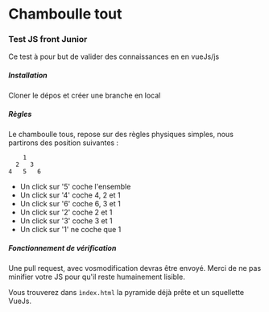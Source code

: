 # Chamboulle tout
### Test JS front Junior

Ce test à pour but de valider des connaissances en en vueJs/js

##### Installation

Cloner le dépos et créer une branche en local

##### Règles 

Le chamboulle tous, repose sur des règles physiques simples, nous partirons des position suivantes :

        1
      2   3
    4   5   6
    
* Un click sur '5' coche l'ensemble
* Un click sur '4' coche 4, 2 et 1
* Un click sur '6' coche 6, 3 et 1
* Un click sur '2' coche 2 et 1
* Un click sur '3' coche 3 et 1
* Un click sur '1' ne coche que 1

##### Fonctionnement de vérification

Une pull request, avec vosmodification devras être envoyé.
Merci de ne pas minifier votre JS pour qu'il reste humainement lisible.

Vous trouverez dans `ìndex.html` la pyramide déjà prête et un squellette VueJs.
